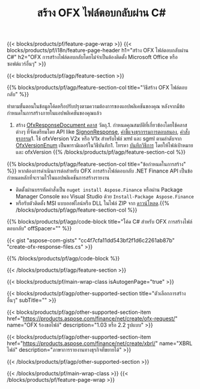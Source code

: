 ﻿---
title: สร้าง OFX ไฟล์ตอบกลับผ่าน C#
description: โค้ดตัวอย่างสำหรับการสร้างไฟล์ตอบกลับ OFX ใช้โค้ดตัวอย่าง API สำหรับการสร้างไฟล์ตอบกลับแบบกลุ่ม OFX ภายในแอปพลิเคชันที่ใช้ .NET 
url: /th/net/create/ofx-response/
family: finance
platformtag: net
feature: create
informat: OFX Response
outformat: 
otherformats: OFX Response
---
{{< blocks/products/pf/feature-page-wrap >}}
{{< blocks/products/pf/i18n/feature-page-header h1="สร้าง OFX ไฟล์ตอบกลับผ่าน C#" h2="OFX การสร้างไฟล์ตอบกลับโดยไม่จำเป็นต้องติดตั้ง Microsoft Office หรือซอฟต์แวร์อื่นๆ" >}}

{{< blocks/products/pf/agp/feature-section >}}

{{% blocks/products/pf/agp/feature-section-col title="วิธีสร้าง OFX ไฟล์ตอบกลับ" %}}

ทำตามขั้นตอนในข้อมูลโค้ดหรือปรับปรุงตามความต้องการของแอปพลิเคชันของคุณ หลังจากมีข้อกำหนดในการสร้างภายในแอปพลิเคชันของคุณแล้ว

1. สร้าง [OfxResponseDocument คลาส](https://apireference.aspose.com/finance/net/aspose.finance.ofx/ofxresponsedocument) วัตถุ.1. กำหนดคุณสมบัติที่เกี่ยวข้องโดยใช้คลาสต่างๆ ที่จัดเตรียมโดย API like [SignonResponse](https://apireference.aspose.com/finance/net/aspose.finance.ofx.signon/signonresponse),  [คำชี้แจงธุรกรรมการตอบสนอง](https://apireference.aspose.com/finance/net/aspose.finance.ofx.bank/statementtransactionresponse), [คำสั่งธุรกรรม](https://apireference.aspose.com/finance/net/aspose.finance.ofx/statementtransaction)1. ใช้ ofxVersion V2x หรือ V1x สำหรับไฟล์ xml และ sgml ตามลำดับจาก [OfxVersionEnum](https://apireference.aspose.com/finance/net/aspose.finance.ofx/ofxversionenum) เป็นพารามิเตอร์ในวิธีบันทึก1. โทรหา [บันทึกวิธีการ](https://apireference.aspose.com/finance/net/aspose.finance.ofx/ofxresponsedocument/methods/save) โดยให้ไฟล์เป้าหมายและ ofxVersion
{{% /blocks/products/pf/agp/feature-section-col %}}

{{% blocks/products/pf/agp/feature-section-col title="ข้อกำหนดในการสร้าง" %}}
หากต้องการดำเนินการต่อสำหรับ OFX การสร้างไฟล์ตอบกลับ .NET Finance API เป็นข้อกำหนดหลักที่จะรวมไว้ในแอปพลิเคชันการสร้างรายงาน 
- ติดตั้งผ่านบรรทัดคำสั่งเป็น ```nuget install Aspose.Finance``` หรือผ่าน Package Manager Console ของ Visual Studio ด้วย ```Install-Package Aspose.Finance```
- หรือรับตัวติดตั้ง MSI แบบออฟไลน์หรือ DLL ในไฟล์ ZIP จาก [ดาวน์โหลด](https://downloads.aspose.com/finance/net).{{% /blocks/products/pf/agp/feature-section-col %}}

{{% blocks/products/pf/agp/code-block title="โค้ด C# สำหรับ OFX การสร้างไฟล์ตอบกลับ" offSpacer="" %}}

{{< gist "aspose-com-gists" "cc4f7cfa11dd543bf2f1d6c2261ab87b" "create-ofx-response-files.cs" >}}

{{% /blocks/products/pf/agp/code-block %}}

{{< /blocks/products/pf/agp/feature-section >}}

{{< blocks/products/pf/main-wrap-class isAutogenPage="true" >}}

{{< blocks/products/pf/agp/other-supported-section title="ตัวเลือกการสร้างอื่นๆ" subTitle="" >}}

{{< blocks/products/pf/agp/other-supported-section-item href="https://products.aspose.com/finance/net/create/ofx-request/" name="OFX ร้องขอไฟล์" description="1.03 หรือ 2.2 รูปแบบ" >}}

{{< blocks/products/pf/agp/other-supported-section-item href="https://products.aspose.com/finance/net/create/xbrl/" name="XBRL ไฟล์" description="ภาษาการรายงานทางธุรกิจที่ขยายได้" >}}

{{< /blocks/products/pf/agp/other-supported-section >}}

{{< /blocks/products/pf/main-wrap-class >}}
{{< /blocks/products/pf/feature-page-wrap >}}